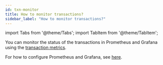 ```yaml
---
id: txn-monitor
title: How to monitor transactions?
sidebar_label: "How to monitor transactions?"
---
```


import Tabs from '@theme/Tabs';
import TabItem from '@theme/TabItem';


You can monitor the status of the transactions in Prometheus and Grafana using the [transaction metrics](https://pulsar.apache.org/docs/en/next/reference-metrics/#pulsar-transaction). 

For how to configure Prometheus and Grafana, see [here](https://pulsar.apache.org/docs/en/next/deploy-monitoring).
